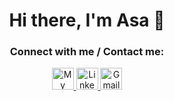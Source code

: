 <h1 align='center'> Hi there, I'm Asa 👋 </h1>

<h3 align='center'> Connect with me / Contact me: </h3>

<p align='center'>
    <a href="http://www.asadillahunty.com">
        <img alt="My Website | asadillahunty.com" height="35px" margin="10px" src="https://img.shields.io/badge/website-000000?style=for-the-badge&logo=About.me&logoColor=white" />
    </a>
    <a href="https://linkedin.com/in/asa-dillahunty">
        <img alt="LinkedIn" height="35px" margin="10px" src="https://img.shields.io/badge/LinkedIn-0077B5?style=for-the-badge&logo=linkedin&logoColor=white" />
    </a>
    <a href="mailto:asadillahunty@gmail.com">
        <img alt="Gmail" height="35px" margin="10px" src="https://img.shields.io/badge/Gmail-D14836?style=for-the-badge&logo=gmail&logoColor=white" />
    </a>
</p>